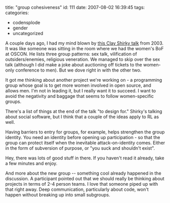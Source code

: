 title: "group cohesiveness"
id: 111
date: 2007-08-02 16:39:45
tags: 
categories: 
- codensplode
- gender
- uncategorized

A couple days ago, I had my mind blown by [this Clay Shirky talk](http://www.shirky.com/writings/group_enemy.html) from 2003\. It was like someone was sitting in the room where we had the women's BoF at OSCON. He lists three group patterns: sex talk, vilification of outsiders/enemies, religious veneration. We managed to skip over the sex talk (although I did make a joke about auctioning off tickets to the women-only conference to men). But we dove right in with the other two.

It got me thinking about another project we're working on - a programming group whose goal is to get more women involved in open source, and allows men. I'm not in leading it, but I really want it to succeed. I want to avoid the negativity and baggage that seems to follow women-specific groups.

There's a list of things at the end of the talk "to design for." Shirky's talking about social software, but I think that a couple of the ideas apply to RL as well.

Having barriers to entry for groups, for example, helps strengthen the group identity. You need an identity before opening up participation - so that the group can protect itself when the inevitable attack-on-identity comes. Either in the form of subversion of purpose, or "you suck and shouldn't exist".

Hey, there was lots of good stuff in there. If you haven't read it already, take a few minutes and enjoy.

And more about the new group -- something cool already happened in the discussion. A participant pointed out that we should really be thinking about projects in terms of 2-4 person teams. I love that someone piped up with that right away. Deep communication, particularly about code, won't happen without breaking up into small subgroups.
